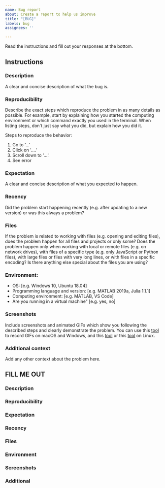 ```yaml
---
name: Bug report
about: Create a report to help us improve
title: "[BUG]"
labels: bug
assignees: ''

---
```


Read the instructions and fill out your responses at the bottom.

## Instructions

### Description
A clear and concise description of what the bug is.

### Reproducibility
Describe the exact steps which reproduce the problem in as many details as possible. For example, start by explaining how you started the computing environment or which command exactly you used in the terminal. When listing steps, don't just say what you did, but explain how you did it. 

Steps to reproduce the behavior:
1. Go to '...'
2. Click on '....'
3. Scroll down to '....'
4. See error

### Expectation
A clear and concise description of what you expected to happen.

### Recency
Did the problem start happening recently (e.g. after updating to a new version) or was this always a problem?

### Files 
If the problem is related to working with files (e.g. opening and editing files), does the problem happen for all files and projects or only some? Does the problem happen only when working with local or remote files (e.g. on network drives), with files of a specific type (e.g. only JavaScript or Python files), with large files or files with very long lines, or with files in a specific encoding? Is there anything else special about the files you are using?

### Environment:
 - OS: [e.g. Windows 10, Ubuntu 18.04]
 - Programming language and version: [e.g. MATLAB 2019a, Julia 1.1.1]
 - Computing environment: [e.g. MATLAB, VS Code]
 - Are you running in a virtual machine" [e.g. yes, no]

### Screenshots 
Include screenshots and animated GIFs which show you following the described steps and clearly demonstrate the problem. You can use this [tool](https://www.cockos.com/licecap/) to record GIFs on macOS and Windows, and this [tool](https://github.com/colinkeenan/silentcast) or this [tool](https://github.com/GNOME/byzanz) on Linux.
 
### Additional context
Add any other context about the problem here.

## FILL ME OUT 

### Description

### Reproducibility

### Expectation

### Recency

### Files

### Environment

### Screenshots

### Additional
